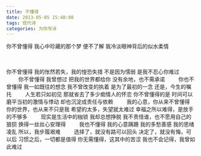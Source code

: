 ```yaml
---
title: 不懂得
date: 2013-05-05 15:48:08
tags: 现代诗
categories: 为你写诗
---
```

你不曾懂得
我心中珍藏的那个梦
便不了解
我冷淡眼神背后的似水柔情
<!-- more -->　　
你不曾懂得
我的怅然若失，我的惶恐失措
不是因为懦弱
是我不忍心你难过
　　
你不曾懂得
我曾想过
把我的世界都给你
没有余地，也不需承诺
　　
你也不曾懂得
我一如既往的想念
我不曾改变的执着
是为了最初的一念
还是，今生的嘱托
　　
人生若只如初见
那就省去了多少痴情人的怀恋
你不曾懂得的是
时间可以磨平当初的激情与悸动
却也沉淀成责任与依赖
　　
我的心意，你从来不曾懂得
你的世界，也从来不只是我
希望的太多，失望就太难过
幸福之所以难得，是放手的不够多
　　
现实是生活中的枷锁
我却总想挣脱
我不责怪谁，也不愿用自己的狼狈
换得一丝丝心安理得
　　
我也不懂得
我的心意蹒跚
我的多愁善感
我的思绪凌乱
所以，我步履艰难
　　
选择了，就没有路可以回头
决定了，就没有悔，可以后
习惯之后，一切都是值得
你无需懂得，这其中的苦涩
我也不会记得，我曾如此难过